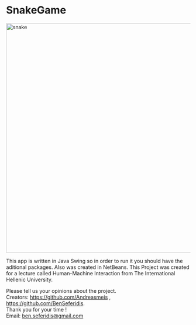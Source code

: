 # SnakeGame
<img width="628" alt="snake" src="https://user-images.githubusercontent.com/49198410/172022070-ad0432e0-c4ac-4df8-8557-a92201155a5d.png">

This app is written in Java Swing so in order to run it you should have the aditional packages. 
Also was created in NetBeans. This Project was created for a lecture called Human-Machine Interaction from The International Hellenic University. 

Please tell us your opinions about the project.  
Creators: https://github.com/Andreasmeis , https://github.com/BenSeferidis.  
Thank you for your time !  
Email: ben.seferidis@gmail.com
